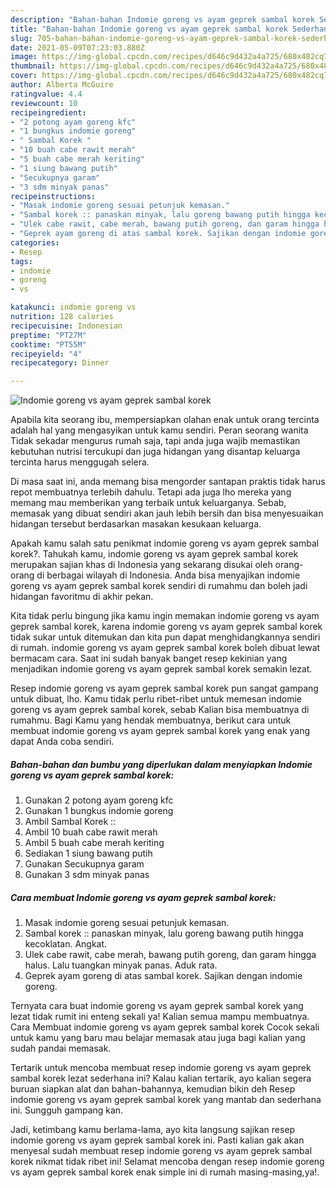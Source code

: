 ```yaml
---
description: "Bahan-bahan Indomie goreng vs ayam geprek sambal korek Sederhana dan Mudah Dibuat"
title: "Bahan-bahan Indomie goreng vs ayam geprek sambal korek Sederhana dan Mudah Dibuat"
slug: 705-bahan-bahan-indomie-goreng-vs-ayam-geprek-sambal-korek-sederhana-dan-mudah-dibuat
date: 2021-05-09T07:23:03.880Z
image: https://img-global.cpcdn.com/recipes/d646c9d432a4a725/680x482cq70/indomie-goreng-vs-ayam-geprek-sambal-korek-foto-resep-utama.jpg
thumbnail: https://img-global.cpcdn.com/recipes/d646c9d432a4a725/680x482cq70/indomie-goreng-vs-ayam-geprek-sambal-korek-foto-resep-utama.jpg
cover: https://img-global.cpcdn.com/recipes/d646c9d432a4a725/680x482cq70/indomie-goreng-vs-ayam-geprek-sambal-korek-foto-resep-utama.jpg
author: Alberta McGuire
ratingvalue: 4.4
reviewcount: 10
recipeingredient:
- "2 potong ayam goreng kfc"
- "1 bungkus indomie goreng"
- " Sambal Korek "
- "10 buah cabe rawit merah"
- "5 buah cabe merah keriting"
- "1 siung bawang putih"
- "Secukupnya garam"
- "3 sdm minyak panas"
recipeinstructions:
- "Masak indomie goreng sesuai petunjuk kemasan."
- "Sambal korek :: panaskan minyak, lalu goreng bawang putih hingga kecoklatan. Angkat."
- "Ulek cabe rawit, cabe merah, bawang putih goreng, dan garam hingga halus. Lalu tuangkan minyak panas. Aduk rata."
- "Geprek ayam goreng di atas sambal korek. Sajikan dengan indomie goreng."
categories:
- Resep
tags:
- indomie
- goreng
- vs

katakunci: indomie goreng vs 
nutrition: 128 calories
recipecuisine: Indonesian
preptime: "PT27M"
cooktime: "PT55M"
recipeyield: "4"
recipecategory: Dinner

---
```



![Indomie goreng vs ayam geprek sambal korek](https://img-global.cpcdn.com/recipes/d646c9d432a4a725/680x482cq70/indomie-goreng-vs-ayam-geprek-sambal-korek-foto-resep-utama.jpg)

Apabila kita seorang ibu, mempersiapkan olahan enak untuk orang tercinta adalah hal yang mengasyikan untuk kamu sendiri. Peran seorang  wanita Tidak sekadar mengurus rumah saja, tapi anda juga wajib memastikan kebutuhan nutrisi tercukupi dan juga hidangan yang disantap keluarga tercinta harus menggugah selera.

Di masa  saat ini, anda memang bisa mengorder santapan praktis tidak harus repot membuatnya terlebih dahulu. Tetapi ada juga lho mereka yang memang mau memberikan yang terbaik untuk keluarganya. Sebab, memasak yang dibuat sendiri akan jauh lebih bersih dan bisa menyesuaikan hidangan tersebut berdasarkan masakan kesukaan keluarga. 



Apakah kamu salah satu penikmat indomie goreng vs ayam geprek sambal korek?. Tahukah kamu, indomie goreng vs ayam geprek sambal korek merupakan sajian khas di Indonesia yang sekarang disukai oleh orang-orang di berbagai wilayah di Indonesia. Anda bisa menyajikan indomie goreng vs ayam geprek sambal korek sendiri di rumahmu dan boleh jadi hidangan favoritmu di akhir pekan.

Kita tidak perlu bingung jika kamu ingin memakan indomie goreng vs ayam geprek sambal korek, karena indomie goreng vs ayam geprek sambal korek tidak sukar untuk ditemukan dan kita pun dapat menghidangkannya sendiri di rumah. indomie goreng vs ayam geprek sambal korek boleh dibuat lewat bermacam cara. Saat ini sudah banyak banget resep kekinian yang menjadikan indomie goreng vs ayam geprek sambal korek semakin lezat.

Resep indomie goreng vs ayam geprek sambal korek pun sangat gampang untuk dibuat, lho. Kamu tidak perlu ribet-ribet untuk memesan indomie goreng vs ayam geprek sambal korek, sebab Kalian bisa membuatnya di rumahmu. Bagi Kamu yang hendak membuatnya, berikut cara untuk membuat indomie goreng vs ayam geprek sambal korek yang enak yang dapat Anda coba sendiri.

<!--inarticleads1-->

##### Bahan-bahan dan bumbu yang diperlukan dalam menyiapkan Indomie goreng vs ayam geprek sambal korek:

1. Gunakan 2 potong ayam goreng kfc
1. Gunakan 1 bungkus indomie goreng
1. Ambil  Sambal Korek ::
1. Ambil 10 buah cabe rawit merah
1. Ambil 5 buah cabe merah keriting
1. Sediakan 1 siung bawang putih
1. Gunakan Secukupnya garam
1. Gunakan 3 sdm minyak panas




<!--inarticleads2-->

##### Cara membuat Indomie goreng vs ayam geprek sambal korek:

1. Masak indomie goreng sesuai petunjuk kemasan.
1. Sambal korek :: panaskan minyak, lalu goreng bawang putih hingga kecoklatan. Angkat.
1. Ulek cabe rawit, cabe merah, bawang putih goreng, dan garam hingga halus. Lalu tuangkan minyak panas. Aduk rata.
1. Geprek ayam goreng di atas sambal korek. Sajikan dengan indomie goreng.




Ternyata cara buat indomie goreng vs ayam geprek sambal korek yang lezat tidak rumit ini enteng sekali ya! Kalian semua mampu membuatnya. Cara Membuat indomie goreng vs ayam geprek sambal korek Cocok sekali untuk kamu yang baru mau belajar memasak atau juga bagi kalian yang sudah pandai memasak.

Tertarik untuk mencoba membuat resep indomie goreng vs ayam geprek sambal korek lezat sederhana ini? Kalau kalian tertarik, ayo kalian segera buruan siapkan alat dan bahan-bahannya, kemudian bikin deh Resep indomie goreng vs ayam geprek sambal korek yang mantab dan sederhana ini. Sungguh gampang kan. 

Jadi, ketimbang kamu berlama-lama, ayo kita langsung sajikan resep indomie goreng vs ayam geprek sambal korek ini. Pasti kalian gak akan menyesal sudah membuat resep indomie goreng vs ayam geprek sambal korek nikmat tidak ribet ini! Selamat mencoba dengan resep indomie goreng vs ayam geprek sambal korek enak simple ini di rumah masing-masing,ya!.


